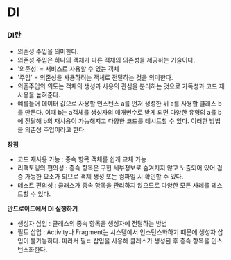 # DI

### DI란

- 의존성 주입을 의미한다.
- 의존성 주입은 하나의 객체가 다른 객체의 의존성을 제공하는 기술이다.
- '의존성' = 서비스로 사용할 수 있는 객체
- '주입' = 의존성을 사용하려는 객체로 전달하는 것을 의미한다.
- 의존주입의 의도는 객체의 생성과 사용의 관심을 분리하는 것으로 가독성과 코드 재사용을 높혀준다.
- 예를들어 데이터 값으로 사용할 인스턴스 a를 먼저 생성한 뒤 a를 사용할 클래스 b를 만든다. 이때 b는 a객체를 생성자의 매개변수로 받게 되면 다양한 유형의 a를 b에 전달해 b의 재사용이 가능해지고 다양한 코드를 테시트할 수 있다. 이러한 방법을 의존성 주입이라고 한다.

**장점**

- 코드 재사용 가능 : 종속 항목 객체를 쉽게 교체 가능
- 리팩토링의 편의성 : 종속 항목은 구현 세부정보로 숨겨지지 않고 노출되어 있어 검증 가능한 요소가 되므로 객체 생성 또는 컴파일 시 확인할 수 있다.
- 테스트 편의성 : 클래스가 종속 항목을 관리하지 않으므로 다양한 모든 사례를 테스트할 수 있다.

**안드로이드에서 DI 실행하기**

- 생성자 삽입 : 클래스의 종속 항목을 생성자에 전달하는 방법
- 필트 삽입 : Activity나 Fragment는 시스템에서 인스턴스화하기 때문에 생성자 삽입이 불가능하다. 따라서 필ㄷ 삽입을 사용해 클래스가 생성된 후 종속 항목을 인스턴스화한다.



